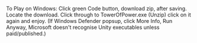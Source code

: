 To Play on Windows: Click green Code button, download zip, after saving. Locate the download. Click through to TowerOfPower.exe (Unzip) click on it again and enjoy. 
(If Windows Defender popsup, click More Info, Run Anyway, Microsoft doesn't recognise Unity executables unless paid/published.)
